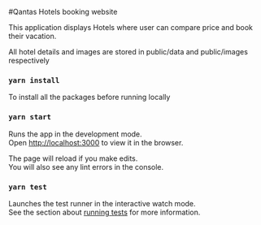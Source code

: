 #Qantas Hotels booking website

This application displays Hotels where user can compare price and book their vacation.

All hotel details and images are stored in public/data and public/images respectively

### `yarn install`

To install all the packages before running locally

### `yarn start`

Runs the app in the development mode.\
Open [http://localhost:3000](http://localhost:3000) to view it in the browser.

The page will reload if you make edits.\
You will also see any lint errors in the console.

### `yarn test`

Launches the test runner in the interactive watch mode.\
See the section about [running tests](https://facebook.github.io/create-react-app/docs/running-tests) for more information.
